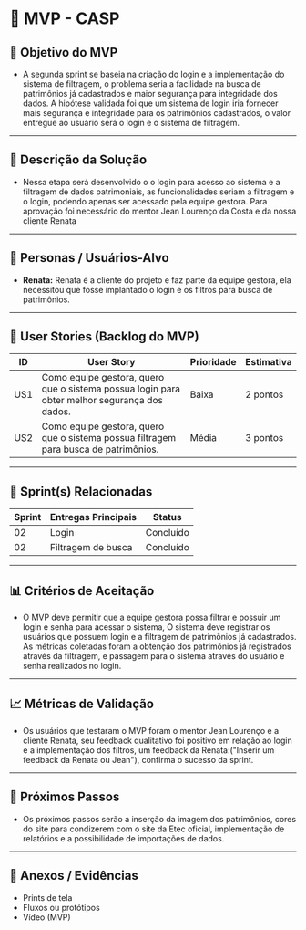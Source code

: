 # 📌 MVP - CASP

## 🎯 Objetivo do MVP

- A segunda sprint se baseia na criação do login e a implementação do sistema de filtragem, o problema seria a facilidade na busca de patrimônios já cadastrados e maior segurança para integridade dos dados. A hipótese validada foi que um sistema de login iria fornecer mais segurança e integridade para os patrimônios cadastrados, o valor entregue ao usuário será o login e o sistema de filtragem.

---

## 📝 Descrição da Solução

- Nessa etapa será desenvolvido o o login para acesso ao sistema e a filtragem de dados patrimoniais, as funcionalidades seriam a filtragem e o login, podendo apenas ser acessado pela equipe gestora. Para aprovação foi necessário do mentor Jean Lourenço da Costa e da nossa cliente Renata

---

## 👥 Personas / Usuários-Alvo
- **Renata:** Renata é a cliente do projeto e faz parte da equipe gestora, ela necessitou que fosse implantado o login e os filtros para busca de patrimônios.  
 

---

## 🔑 User Stories (Backlog do MVP)
| ID  | User Story                                                                 | Prioridade | Estimativa |
|-----|-----------------------------------------------------------------------------|------------|------------|
| US1 | Como equipe gestora, quero que o sistema possua login para obter melhor segurança dos dados. | Baixa    | 2 pontos |
| US2 | Como equipe gestora, quero que o sistema possua filtragem para busca de patrimônios.  | Média          | 3 pontos   |

---

## 📅 Sprint(s) Relacionadas
| Sprint | Entregas Principais                          | Status   |
|--------|----------------------------------------------|----------|
| 02     | Login                                        | Concluído |
| 02     | Filtragem de busca                           | Concluído |

---

## 📊 Critérios de Aceitação

- O MVP deve permitir que a equipe gestora possa filtrar e possuir um login e senha para acessar o sistema, O sistema deve registrar os usuários que possuem login e a filtragem de patrimônios já cadastrados. As métricas coletadas foram a obtenção dos patrimônios já registrados através da filtragem, e passagem para o sistema através do usuário e senha realizados no login.   


---

## 📈 Métricas de Validação

- Os usuários que testaram o MVP foram o mentor Jean Lourenço e a cliente Renata, seu feedback qualitativo foi positivo em relação ao login e a implementação dos filtros, um feedback da Renata:("Inserir um feedback da Renata ou Jean"), confirma o sucesso da sprint. 

---

## 🚀 Próximos Passos

- Os próximos passos serão a inserção da imagem dos patrimônios, cores do site para condizerem com o site da Etec oficial, implementação de relatórios e a possibilidade de importações de dados.

---

## 📂 Anexos / Evidências
- Prints de tela  
- Fluxos ou protótipos  
- Vídeo (MVP)  
